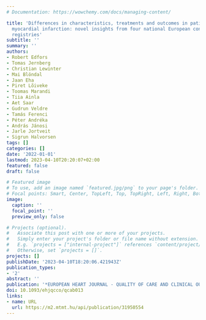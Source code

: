 ```yaml
---
# Documentation: https://wowchemy.com/docs/managing-content/

title: 'Differences in characteristics, treatments and outcomes in patients with non-ST-elevation
  myocardial infarction: novel insights from four national European continuous real-world
  registries'
subtitle: ''
summary: ''
authors:
- Robert Edfors
- Tomas Jernberg
- Christian Lewinter
- Mai Blöndal
- Jaan Eha
- Piret Lõiveke
- Toomas Marandi
- Tiia Ainla
- Aet Saar
- Gudrun Veldre
- Tamás Ferenci
- Péter Andréka
- András Jánosi
- Jarle Jortveit
- Sigrun Halvorsen
tags: []
categories: []
date: '2022-01-01'
lastmod: 2023-04-10T20:20:07+02:00
featured: false
draft: false

# Featured image
# To use, add an image named `featured.jpg/png` to your page's folder.
# Focal points: Smart, Center, TopLeft, Top, TopRight, Left, Right, BottomLeft, Bottom, BottomRight.
image:
  caption: ''
  focal_point: ''
  preview_only: false

# Projects (optional).
#   Associate this post with one or more of your projects.
#   Simply enter your project's folder or file name without extension.
#   E.g. `projects = ["internal-project"]` references `content/project/deep-learning/index.md`.
#   Otherwise, set `projects = []`.
projects: []
publishDate: '2023-04-10T18:20:06.421943Z'
publication_types:
- '2'
abstract: ''
publication: '*EUROPEAN HEART JOURNAL - QUALITY OF CARE AND CLINICAL OUTCOMES*'
doi: 10.1093/ehjqcco/qcab013
links:
- name: URL
  url: https://m2.mtmt.hu/api/publication/31950554
---
```

